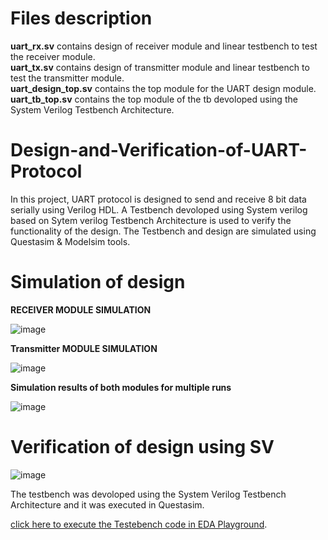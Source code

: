 #  Files description  
**uart_rx.sv** contains design of receiver module and linear testbench to test the receiver module.  
**uart_tx.sv** contains design of transmitter module and linear testbench to test the transmitter module.  
**uart_design_top.sv** contains the top module for the UART design module.  
**uart_tb_top.sv** contains the top module of the tb devoloped using the System Verilog Testbench Architecture.  

# Design-and-Verification-of-UART-Protocol
In this project, UART protocol is designed to send and receive 8 bit data serially using Verilog  HDL. 
A Testbench devoloped using System verilog based on Sytem verilog Testbench Architecture is used to verify the
functionality of the design. The Testbench and design are simulated using Questasim & Modelsim tools.

# Simulation of design

**RECEIVER MODULE SIMULATION**    

![image](https://github.com/kalai-rajan/Design-and-Verification-of-UART-Protocol/assets/127617640/1aa06704-374d-461a-a629-d597d3b83efd)  


**Transmitter MODULE SIMULATION**    

 ![image](https://github.com/kalai-rajan/Design-and-Verification-of-UART-Protocol/assets/127617640/373f7e11-870e-4a28-a027-a756850ec3c3)    


**Simulation results of both modules for multiple runs**

 ![image](https://github.com/kalai-rajan/Design-and-Verification-of-UART-Protocol/assets/127617640/b6fff92e-5987-4812-8086-3fb86837b925)  



#  Verification of design using SV

![image](https://github.com/kalai-rajan/Design-and-Verification-of-UART-Protocol/assets/127617640/727f1804-cbd6-4b6b-8ce0-e5c1583bd7ac)

The testbench was devoloped using the System Verilog Testbench Architecture and it was executed in Questasim.

[click here to execute the Testebench code in EDA Playground](https://www.edaplayground.com/x/hJ2w).

